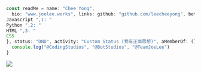 ```js
const readMe = name: "Chee Yong",
  bio: "www.joelee.works", links: github: "github.com/leecheeyong", botStudios: "github.com/BotStudios},languages: 0: "
Javascript ",1: "
Python ",2: "
HTML ",3: "
CSS
}, status: "DND", activity: "Custom Status (我有正面思想)", aMemberOf: () => {
  console.log("@CodingStudios", "@BotStudios", "@TeamJoeLee")
}
```

![](https://komarev.com/ghpvc/?username=leecheeyong&color=orange)

